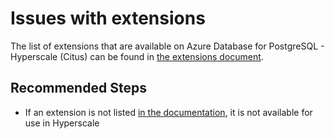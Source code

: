 <properties
    pageTitle="Issues with extensions on Azure Database for PostgreSQL - Hyperscale (Citus)"
    description="Issues with extensions on Azure Database for PostgreSQL - Hyperscale (Citus)"
    service="microsoft.dbforpostgresql"
    resource="servers"
    ms.author="raagyema"
    displayOrder="70"
    articleId="dbforpostgresql-hyperscale-extensions-extensionissues.md"
    selfHelpType="resource"
    supportTopicIds="32639990"
    resourceTags="servers, databases"
    productPesIds="17068"
    cloudEnvironments="public, Fairfax, usnat, ussec"
	ownershipId="AzureData_AzureDatabaseforPostgreSQL"
/>

# Issues with extensions

The list of extensions that are available on Azure Database for PostgreSQL - Hyperscale (Citus) can be found in [the extensions document](https://docs.microsoft.com/azure/postgresql/concepts-hyperscale-extensions).

## **Recommended Steps**
* If an extension is not listed [in the documentation](https://docs.microsoft.com/azure/postgresql/concepts-hyperscale-extensions), it is not available for use in Hyperscale 

